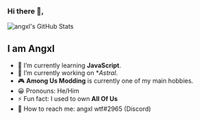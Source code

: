 ### Hi there 👋, 

![angxl's GitHub Stats](https://github-readme-stats.vercel.app/api/?username=angxlwtf&show_icons=true&title_color=fff&icon_color=79ff97&text_color=9f9f9f&bg_color=151515)

## **I am Angxl**
- 🌱 I’m currently learning **JavaScript**.
- 🔭 I’m currently working on **Astral*.
- 🎮 **Among Us Modding** is currently one of my main hobbies.
- 😀 Pronouns: He/Him
- ⚡ Fun fact: I used to own **All Of Us**
- 📩 How to reach me: angxl wtf#2965 (Discord)

&nbsp;





